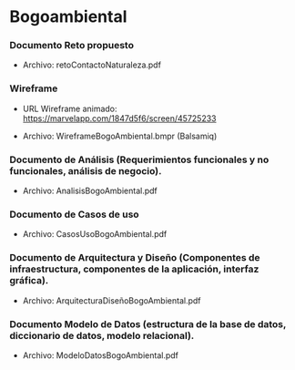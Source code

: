 # Bogoambiental

### Documento Reto propuesto

- Archivo: retoContactoNaturaleza.pdf

### Wireframe

- URL Wireframe animado: https://marvelapp.com/1847d5f6/screen/45725233

- Archivo: WireframeBogoAmbiental.bmpr (Balsamiq)

### Documento de Análisis (Requerimientos funcionales y no funcionales, análisis de negocio).

- Archivo: AnalisisBogoAmbiental.pdf

### Documento de Casos de uso

- Archivo: CasosUsoBogoAmbiental.pdf

### Documento de Arquitectura y Diseño (Componentes de infraestructura, componentes de la aplicación, interfaz gráfica).

- Archivo: ArquitecturaDiseñoBogoAmbiental.pdf

### Documento Modelo de Datos (estructura de la base de datos, diccionario de datos, modelo relacional).

- Archivo: ModeloDatosBogoAmbiental.pdf
